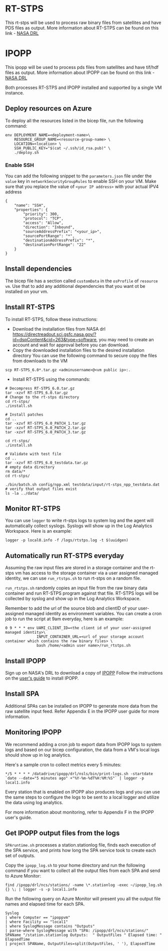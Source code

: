 # RT-STPS
This rt-stps will be used to process raw binary files from satellites and have PDS files as output.
More information about RT-STPS can be found on this link - [NASA DRL](https://directreadout.sci.gsfc.nasa.gov/?id=dspContent&cid=69)

# IPOPP 
This ipopp will be used to process pds files from satellites and have tif/hdf files as output.
More information about IPOPP can be found on this link - [NASA DRL](https://directreadout.sci.gsfc.nasa.gov/?id=dspContent&cid=68)

Both processes RT-STPS and IPOPP installed and supported by a single VM instance. 

## Deploy resources on Azure

To deploy all the resources listed in the bicep file, run the following command:
```
env DEPLOYMENT_NAME=<deployment-name>\
    RESOURCE_GROUP_NAME=<resource-group-name> \
    LOCATION=<location> \
    SSH_PUBLIC_KEY="$(cat ~/.ssh/id_rsa.pub)" \
    ./deploy.sh
```
### Enable SSH
You can add the following snippet to the `parameters.json` file under the `value` key in `networkSecurityGroupRules` to enable SSH on your VM. Make sure that you replace the value of `<your IP address>` with your actual IPV4 address

```
{
    "name": "SSH",
    "properties": {
        "priority": 300,
        "protocol": "TCP",
        "access": "Allow",
        "direction": "Inbound",
        "sourceAddressPrefix": "<your_ip>",
        "sourcePortRange": "*",
        "destinationAddressPrefix": "*",
        "destinationPortRange": "22"
    }
}
```
## Install dependencies
The bicep file has a section called `customData` in the `osProfile` of `resource vm`. Use that to add any additional dependencies that you want ot be installed on your vm.

## Install RT-STPS

To install RT-STPS, follow these instructions:
- Download the installation files from NASA drl https://directreadout.sci.gsfc.nasa.gov/?id=dspContent&cid=263&type=software, you may need to create an account and wait for approval before you can download.
- Copy the downloaded installation files to the desired installation directory
You can use the following command to secure copy the files from downloads to the VM

```
scp RT-STPS_6.0*.tar.gz <adminusername>@<vm public ip>:.
```

- Install RT-STPS using the commands:

```
# Decompress RT-STPS_6.0.tar.gz
tar -xzvf RT-STPS_6.0.tar.gz
# Change to the rt-stps directory
cd rt-stps/
./install.sh

# Install patches
cd ..
tar -xzvf RT-STPS_6.0_PATCH_1.tar.gz
tar -xzvf RT-STPS_6.0_PATCH_2.tar.gz
tar -xzvf RT-STPS_6.0_PATCH_3.tar.gz

cd rt-stps/
./install.sh

# Validate with test file
cd ..
tar -xzvf RT-STPS_6.0_testdata.tar.gz
# empty data directory
rm data/*
cd rt-stps/

./bin/batch.sh config/npp.xml testdata/input/rt-stps_npp_testdata.dat
# verify that output files exist
ls -la ../data/ 

```
## Monitor RT-STPS

You can use `logger` to write rt-stps logs to system log and the agent will automatically collect syslogs. Syslogs will show up in the Log Analytics Workspace.
Here is an example:

```
logger -p local0.info -f /logs/rtstps.log -t $(uuidgen)
```
## Automatically run RT-STPS everyday

Assuming the raw input files are stored in a storage container and the rt-stps vm has access to the storage container via a user assigned managed identity, we can use `run_rtstps.sh` to run rt-stps on a random file.

`run_rtstps.sh` randomly copies an input file from the raw binary data container and run RT-STPS program against that file. RT-STPS logs will be collected by syslog and show up in the Log Analytics Workspace.

Remember to add the url of the source blob and clientID of your user-assigned managed identity as environment variables.
You can create a cron job to run the script at 9am everyday, here is an example:
```
0 9 * * * env UAMI_CLIENT_ID=<the client id of your user-assigned managed identity>\
              INPUT_CONTAINER_URL=<url of your storage account container which contains the raw binary files> \ 
              bash /home/<admin user name>/run_rtstps.sh
```

## Install IPOPP
Sign up on NASA's DRL to download a copy of [IPOPP](https://directreadout.sci.gsfc.nasa.gov/?id=dspContent&cid=68)
Follow the instructions on the [user's guide](https://directreadout.sci.gsfc.nasa.gov/links/rsd_eosdb/PDF/IPOPP_4.1_Users_Guide.pdf) to install IPOPP.

## Install SPA
Additional SPAs can be installed on IPOPP to generate more data from the raw satellite input feed. Refer Appendix E in the IPOPP user guide for more information.
## Monitoring IPOPP
We recommend adding a cron job to export data from IPOPP logs to system logs and based on our bicep configuration, the data from a VM's local logs should show up in log analytics.

Here's a sample cron to collect metrics every 5 minutes:
```
*/5 * * * * /datadrive/ipopp/drl/nsls/bin/print-logs.sh -startdate `date --date="5 minutes ago" +"%Y-%m-%dT%H:%M:%S"` | logger -p local1.info
```

Every station that is enabled on IPOPP also produces logs and you can use the same steps to configure the logs to be sent to a local logger and utilize the data using log analytics.

For more information about monitoring, refer to Appendix F in the IPOPP user's guide.

## Get IPOPP output files from the logs
`SPAruntime.sh` processes a station.stationlog file, finds each execution of the SPA service, and prints how long the SPA service took to create each set of outputs. 

Copy the `ipopp_log.sh` to your home directory and run the following command if you want to collect all the output files from each SPA and send to Azure Monitor:
```
find /ipopp/drl/ncs/stations/ -name \*.stationlog -exec ~/ipopp_log.sh {} \; | logger -s -p local1.info
```

Run the following query on Azure Monitor will present you all the output file names and elapsed time for each SPA.
```
Syslog
| where Computer == "ipoppvm"
| where Facility == "local1"
| where SyslogMessage contains "Outputs"
| parse-where SyslogMessage with "SPA: /ipopp/drl/ncs/stations/" SPAName "/station.stationlog Outputs:  " OutputFiles " Elapsed time: " ElapsedTime
| project SPAName, OutputFiles=split(OutputFiles, ' '), ElapsedTime
```